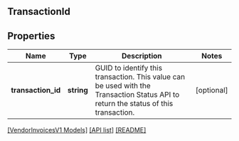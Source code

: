 ## TransactionId

## Properties

Name | Type | Description | Notes
------------ | ------------- | ------------- | -------------
**transaction_id** | **string** | GUID to identify this transaction. This value can be used with the Transaction Status API to return the status of this transaction. | [optional]

[[VendorInvoicesV1 Models]](../) [[API list]](../../Api) [[README]](../../../README.md)
